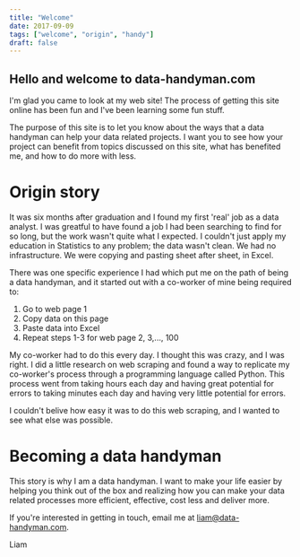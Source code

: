 ```yaml
---
title: "Welcome"
date: 2017-09-09
tags: ["welcome", "origin", "handy"]
draft: false
---
```


## Hello and welcome to data-handyman.com

I'm glad you came to look at my web site!  The process of getting this site
online has been fun and I've been learning some fun stuff.

The purpose of this site is to let you know about the ways that a
data handyman can help your data related projects.  I want you to see
how your project can benefit from topics discussed on this site, what has
benefited me, and how to do more with less.

# Origin story

It was six months after graduation and I found my first 'real' job as a data
analyst.  I was greatful to have found a job I had been searching to find for
so long, but the work wasn't quite what I expected.  I couldn't just
apply my education in Statistics to any problem;  the data wasn't clean.  We
had no infrastructure.  We were copying and pasting sheet after sheet, in Excel.

There was one specific experience I had which put me on the path of being a
data handyman, and it started out with a co-worker of mine being required to:

1.  Go to web page 1
2.  Copy data on this page
3.  Paste data into Excel
4.  Repeat steps 1-3 for web page 2, 3,..., 100

My co-worker had to do this every day.  I thought this was crazy, and I was
right.  I did a little research on web scraping and found a way to replicate
my co-worker's process through a programming language called Python.  This
process went from taking hours each day and having great potential for errors
to taking minutes each day and having very little potential for errors.  

I couldn't belive how easy it was to do this web scraping, and I wanted to see
what else was possible.

# Becoming a data handyman

This story is why I am a data handyman.  I want to make your life easier by
helping you think out of the box and realizing how you can make your data
related processes more efficient, effective, cost less and deliver more.

If you're interested in getting in touch, email me at liam@data-handyman.com.

Liam

